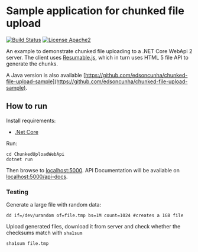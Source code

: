 # Sample application for chunked file upload
[![Build Status](https://travis-ci.org/edsoncunha/chunked-file-upload-csharp.svg?branch=master)](https://travis-ci.org/edsoncunha/chunked-file-upload-csharp)
[![License Apache2](https://img.shields.io/hexpm/l/plug.svg)](http://www.apache.org/licenses/LICENSE-2.0)

An example to demonstrate chunked file uploading to a .NET Core WebApi 2 server.
The client uses [Resumable.js](https://github.com/23/resumable.js), which in turn uses HTML 5 file API to generate the chunks.

A Java version is also available [https://github.com/edsoncunha/chunked-file-upload-sample](https://github.com/edsoncunha/chunked-file-upload-sample). 

## How to run

Install requirements:

- [.Net Core](https://www.microsoft.com/net/download)

Run:

    cd ChunkedUploadWebApi
    dotnet run

Then browse to [localhost:5000](http://localhost:5000).
API Documentation will be available on [localhost:5000/api-docs](http://localhost:5000/api-docs).


### Testing

Generate a large file with random data:

    dd if=/dev/urandom of=file.tmp bs=1M count=1024 #creates a 1GB file



Upload generated files, download it from server and check whether the checksums match with ``sha1sum``

    sha1sum file.tmp

